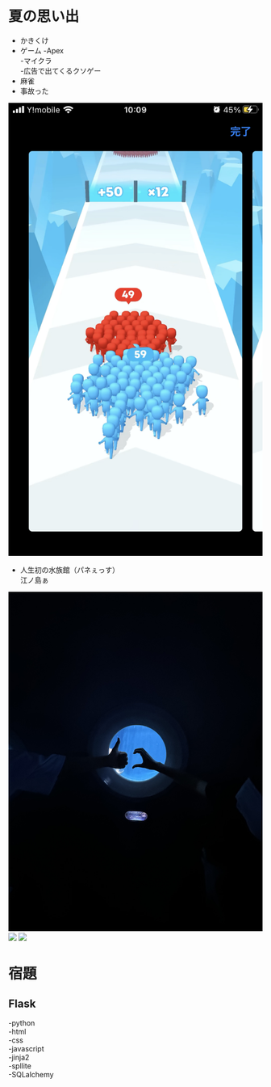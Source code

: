 # 夏の思い出

* かきくけ
* ゲーム
-Apex<br>-マイクラ<br>-広告で出てくるクソゲー<br>
* 麻雀
* 事故った
<img src="https://raw.githubusercontent.com/hasegawow/20230925_summer_memmories/main/IMG_8637 2.png">

* 人生初の水族館（パネぇっす）<br>江ノ島ぁ
<img src="https://raw.githubusercontent.com/hasegawow/20230925_summer_memmories/main/IMG_6602.jpg">
<img src="https://raw.githubusercontent.com/hasegawow/20230925_summer_memmories/main/IMG_8305.png">
<img src="https://raw.githubusercontent.com/hasegawow/20230925_summer_memmories/main/IMG_8325.png">

# 宿題
<h2>Flask</h2>
-python<br>
-html<br>
-css<br>
-javascript<br>
-jinja2<br>
-spllite<br>
-SQLalchemy


